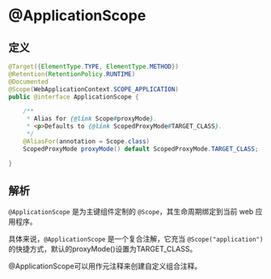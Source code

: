 # @ApplicationScope

## 定义

```java
@Target({ElementType.TYPE, ElementType.METHOD})
@Retention(RetentionPolicy.RUNTIME)
@Documented
@Scope(WebApplicationContext.SCOPE_APPLICATION)
public @interface ApplicationScope {

    /**
     * Alias for {@link Scope#proxyMode}.
     * <p>Defaults to {@link ScopedProxyMode#TARGET_CLASS}.
     */
    @AliasFor(annotation = Scope.class)
    ScopedProxyMode proxyMode() default ScopedProxyMode.TARGET_CLASS;

}
```

## 解析

`@ApplicationScope` 是为主键组件定制的 `@Scope`，其生命周期绑定到当前 web 应用程序。

具体来说，`@ApplicationScope` 是一个复合注解，它充当 `@Scope("application")`的快捷方式，默认的proxyMode\(\)设置为TARGET\_CLASS。

@ApplicationScope可以用作元注释来创建自定义组合注释。

